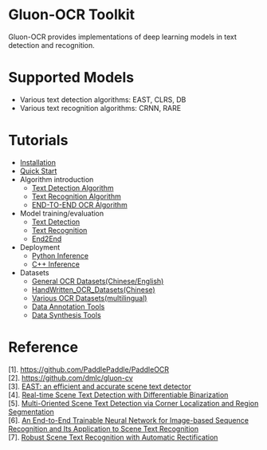 # Gluon-OCR Toolkit
Gluon-OCR provides implementations of deep learning models in text detection and recognition.

# Supported Models
- Various text detection algorithms: EAST, CLRS, DB
- Various text recognition algorithms: CRNN, RARE

# Tutorials
- [Installation](./doc/installation.md)
- [Quick Start](./doc/quickstart.md)
- Algorithm introduction
    - [Text Detection Algorithm](#TEXTDETECTIONALGORITHM)
    - [Text Recognition Algorithm](#TEXTRECOGNITIONALGORITHM)
    - [END-TO-END OCR Algorithm](#ENDENDOCRALGORITHM)
- Model training/evaluation
    - [Text Detection](./doc/detection.md)
    - [Text Recognition](./doc/recognition.md)
    - [End2End](#END2END)
- Deployment
    - [Python Inference](./scripts/deploy/python_infer/readme.md)
    - [C++ Inference](./scripts/deploy/cpp_infer/readme.md)
- Datasets
    - [General OCR Datasets(Chinese/English)](https://github.com/PaddlePaddle/PaddleOCR/tree/develop/doc/doc_en/datasets_en.md)
    - [HandWritten_OCR_Datasets(Chinese)](https://github.com/PaddlePaddle/PaddleOCR/tree/develop/doc/doc_en/handwritten_datasets_en.md)
    - [Various OCR Datasets(multilingual)](https://github.com/PaddlePaddle/PaddleOCR/tree/develop/doc/doc_en/vertical_and_multilingual_datasets_en.md)
    - [Data Annotation Tools](https://github.com/PaddlePaddle/PaddleOCR/tree/develop/doc/doc_en/data_annotation_en.md)
    - [Data Synthesis Tools](https://github.com/PaddlePaddle/PaddleOCR/tree/develop/doc/doc_en/data_synthesis_en.md)

# Reference
[1]. https://github.com/PaddlePaddle/PaddleOCR \
[2]. https://github.com/dmlc/gluon-cv \
[3]. [EAST: an efficient and accurate scene text detector](https://arxiv.org/abs/1704.03155) \
[4]. [Real-time Scene Text Detection with Differentiable Binarization](https://arxiv.org/abs/1911.08947) \
[5]. [Multi-Oriented Scene Text Detection via Corner Localization and Region Segmentation](https://arxiv.org/abs/1802.08948) \
[6]. [An End-to-End Trainable Neural Network for Image-based Sequence Recognition and Its Application to Scene Text Recognition](https://arxiv.org/abs/1507.05717) \
[7]. [Robust Scene Text Recognition with Automatic Rectification](https://arxiv.org/abs/1603.03915v1) 

